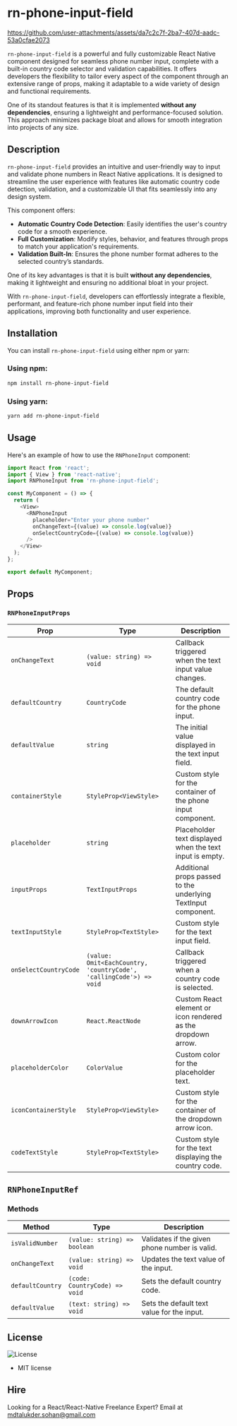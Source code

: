 # rn-phone-input-field

https://github.com/user-attachments/assets/da7c2c7f-2ba7-407d-aadc-53a0cfae2073

`rn-phone-input-field` is a powerful and fully customizable React Native component designed for seamless phone number input, complete with a built-in country code selector and validation capabilities. It offers developers the flexibility to tailor every aspect of the component through an extensive range of props, making it adaptable to a wide variety of design and functional requirements.  

One of its standout features is that it is implemented **without any dependencies**, ensuring a lightweight and performance-focused solution. This approach minimizes package bloat and allows for smooth integration into projects of any size.

## Description

`rn-phone-input-field` provides an intuitive and user-friendly way to input and validate phone numbers in React Native applications. It is designed to streamline the user experience with features like automatic country code detection, validation, and a customizable UI that fits seamlessly into any design system.  

This component offers:  
- **Automatic Country Code Detection**: Easily identifies the user's country code for a smooth experience.  
- **Full Customization**: Modify styles, behavior, and features through props to match your application's requirements.  
- **Validation Built-In**: Ensures the phone number format adheres to the selected country’s standards.  

One of its key advantages is that it is built **without any dependencies**, making it lightweight and ensuring no additional bloat in your project.  

With `rn-phone-input-field`, developers can effortlessly integrate a flexible, performant, and feature-rich phone number input field into their applications, improving both functionality and user experience.

## Installation

You can install `rn-phone-input-field` using either npm or yarn:

### Using npm:

```bash
npm install rn-phone-input-field
```

### Using yarn:

```bash
yarn add rn-phone-input-field
```

## Usage

Here's an example of how to use the `RNPhoneInput` component:

```javascript
import React from 'react';
import { View } from 'react-native';
import RNPhoneInput from 'rn-phone-input-field';

const MyComponent = () => {
  return (
    <View>
      <RNPhoneInput
        placeholder="Enter your phone number"
        onChangeText={(value) => console.log(value)}
        onSelectCountryCode={(value) => console.log(value)}
      />
    </View>
  );
};

export default MyComponent;
```

## Props

### `RNPhoneInputProps`

| Prop                 | Type                                          | Description                                                  |
|----------------------|-----------------------------------------------|--------------------------------------------------------------|
| `onChangeText`       | `(value: string) => void`                    | Callback triggered when the text input value changes.        |
| `defaultCountry`     | `CountryCode`                                | The default country code for the phone input.               |
| `defaultValue`       | `string`                                     | The initial value displayed in the text input field.         |
| `containerStyle`     | `StyleProp<ViewStyle>`                       | Custom style for the container of the phone input component. |
| `placeholder`        | `string`                                     | Placeholder text displayed when the text input is empty.     |
| `inputProps`         | `TextInputProps`                             | Additional props passed to the underlying TextInput component.|
| `textInputStyle`     | `StyleProp<TextStyle>`                       | Custom style for the text input field.                      |
| `onSelectCountryCode`| `(value: Omit<EachCountry, 'countryCode', 'callingCode'>) => void` | Callback triggered when a country code is selected. |
| `downArrowIcon`      | `React.ReactNode`                            | Custom React element or icon rendered as the dropdown arrow. |
| `placeholderColor`   | `ColorValue`                                 | Custom color for the placeholder text.                      |
| `iconContainerStyle` | `StyleProp<ViewStyle>`                       | Custom style for the container of the dropdown arrow icon.  |
| `codeTextStyle`      | `StyleProp<TextStyle>`                       | Custom style for the text displaying the country code.      |

## `RNPhoneInputRef`

### Methods

| Method            | Type                            | Description                                      |
|-------------------|---------------------------------|------------------------------------------------|
| `isValidNumber`   | `(value: string) => boolean`   | Validates if the given phone number is valid.  |
| `onChangeText`    | `(value: string) => void`      | Updates the text value of the input.           |
| `defaultCountry`  | `(code: CountryCode) => void`  | Sets the default country code.                 |
| `defaultValue`    | `(text: string) => void`       | Sets the default text value for the input.     |

## License

![License](link-to-license-badge)
- MIT license

## Hire

Looking for a React/React-Native Freelance Expert? Email at [mdtalukder.sohan@gmail.com](mailto:mdtalukder.sohan@gmail.com)
